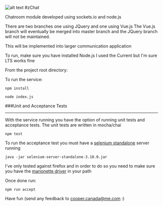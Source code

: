 [logo]:https://github.com/zEightyOne/chatrooms/blob/master/public/img/logo.jpg

![alt text][logo]
#zChat 

Chatroom module developed using sockets.io and node.js

There are two branches one using JQuery and one using Vue.js
The Vue.js branch will eventually be merged into master branch and the JQuery branch will not be maintained.

This will be implemented into larger communication application

To run, make sure you have installed Node.js I used the Current but I'm sure LTS works fine

From the project root directory:

To run the service:

`npm install`

`node index.js `

###Unit and Acceptance Tests
__________

With the service running you have the option of running unit tests and acceptance tests.
The unit tests are written in mocha/chai

`npm test`

To run the acceptance test you must have a [selenium standalone](https://www.seleniumhq.org/download/) server running

`java -jar selenium-server-standalone-3.10.0.jar`

I've only tested against firefox and in order to do so you need to make sure you have the [marionette driver](https://github.com/mozilla/geckodriver/releases) in your path


Once done run:

`npm run accept`

Have fun (send any feedback to cooper.canada@me.com :)


